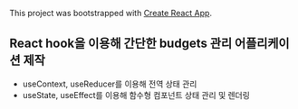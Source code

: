 This project was bootstrapped with [Create React App](https://github.com/facebook/create-react-app).

## React hook을 이용해 간단한 budgets 관리 어플리케이션 제작

- useContext, useReducer를 이용해 전역 상태 관리
- useState, useEffect를 이용해 함수형 컴포넌트 상태 관리 및 렌더링 

